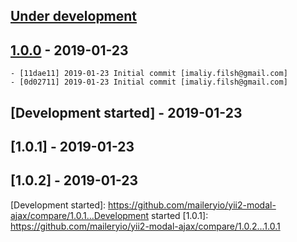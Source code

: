 ## [Under development]

## [1.0.0] - 2019-01-23

    - [11dae11] 2019-01-23 Initial commit [imaliy.filsh@gmail.com]
    - [0d02711] 2019-01-23 Initial commit [imaliy.filsh@gmail.com]

## [Development started] - 2019-01-23

## [1.0.1] - 2019-01-23

## [1.0.2] - 2019-01-23

[@filsh]: https://github.com/filsh
[filsh@mailery.io]: https://github.com/filsh
[@careydavid]: https://github.com/careydavid
[careydavid@mailery.io]: https://github.com/careydavid
[11dae11]: https://github.com/maileryio/yii2-modal-ajax/commit/11dae11
[0d02711]: https://github.com/maileryio/yii2-modal-ajax/commit/0d02711
[Under development]: https://github.com/maileryio/yii2-modal-ajax/releases
[1.0.0]: https://github.com/maileryio/yii2-modal-ajax/releases/tag/1.0.0
[Development started]: https://github.com/maileryio/yii2-modal-ajax/compare/1.0.1...Development started
[1.0.1]: https://github.com/maileryio/yii2-modal-ajax/compare/1.0.2...1.0.1
